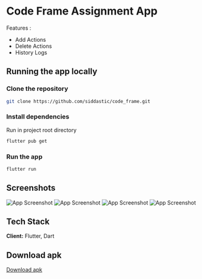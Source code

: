 # Code Frame Assignment App

Features :
- Add Actions
- Delete Actions
- History Logs

## Running the app locally

### Clone the repository

```bash
git clone https://github.com/siddastic/code_frame.git
```

### Install dependencies

Run in project root directory

```bash
flutter pub get
```

### Run the app

```bash
flutter run
```

## Screenshots

![App Screenshot](
    https://github.com/siddastic/code_frame/blob/main/screenshots/ss1.png?raw=true
    )
![App Screenshot](
    https://github.com/siddastic/code_frame/blob/main/screenshots/ss2.png?raw=true
    )
![App Screenshot](
    https://github.com/siddastic/code_frame/blob/main/screenshots/ss3.png?raw=true
    )
![App Screenshot](
    https://github.com/siddastic/code_frame/blob/main/screenshots/ss4.png?raw=true
    )


## Tech Stack

**Client:** Flutter, Dart


## Download apk

[Download apk](https://github.com/siddastic/code_frame/releases/download/v1/code_frame.apk)